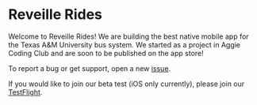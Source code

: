 # Reveille Rides

Welcome to Reveille Rides! We are building the best native mobile app for the Texas A&M University bus system. We started as a project in Aggie Coding Club and are soon to be published on the app store!

To report a bug or get support, open a new [issue](https://github.com/Reveille-Rides/ReveilleRides/issues/new).


If you would like to join our beta test (iOS only currently), please join our [TestFlight](https://testflight.apple.com/join/Eg00e6rH).
